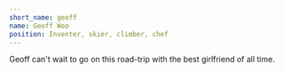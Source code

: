 ```yaml
---
short_name: geoff
name: Geoff Woo
position: Inventer, skier, climber, chef
---
```

Geoff can't wait to go on this road-trip with the best girlfriend of all time.